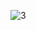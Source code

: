 ![3](https://github.com/cyber-robot1/Mastering-4-critical-SKILLS-using-CPP-17-course/assets/76911827/982f2963-a3a9-4434-82de-8f5cc4c5437e)
